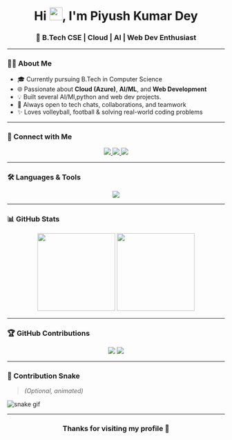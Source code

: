 
<h1 align="center">
  Hi <img src="https://media.giphy.com/media/hvRJCLFzcasrR4ia7z/giphy.gif" width="30px"/>, I'm Piyush Kumar Dey
</h1>
<h3 align="center">🚀 B.Tech CSE | Cloud | AI | Web Dev Enthusiast</h3>

---

### 👨‍💻 About Me

- 🎓 Currently pursuing B.Tech in Computer Science  
- 🌐 Passionate about **Cloud (Azure)**, **AI/ML**, and **Web Development**  
- 💡 Built several AI/Ml,python and web dev projects. 
- 💬 Always open to tech chats, collaborations, and teamwork  
- ✨ Loves volleyball, football & solving real-world coding problems

---

### 🔗 Connect with Me

<p align="center">
  <a href="https://www.linkedin.com/in/piyush-kumar-dey-291b19342/">
    <img src="https://img.shields.io/badge/LinkedIn-blue?style=for-the-badge&logo=linkedin&logoColor=white" />
  </a>
  <a href="mailto:deypiyushkumar12121@gmail.com">
    <img src="https://img.shields.io/badge/Gmail-D14836?style=for-the-badge&logo=gmail&logoColor=white" />
  </a>
  <a href="https://github.com/piyushkumar030">
    <img src="https://img.shields.io/badge/GitHub-black?style=for-the-badge&logo=github&logoColor=white" />
  </a>
</p>

---

### 🛠️ Languages & Tools

<div align="center">
  <img src="https://skillicons.dev/icons?i=py,java,html,css,js,azure,mysql,git,github,vscode,c,php" />
</div>



---

### 📊 GitHub Stats

<div align="center">
  <img src="https://github-readme-stats.vercel.app/api?username=piyushkumar030&show_icons=true&theme=radical" height="180"/>
  <img src="https://github-readme-streak-stats.herokuapp.com/?user=piyushkumar030&theme=radical" height="180"/>
</div>

---

### 🏆 GitHub Contributions

<div align="center">
  <img src="https://github-profile-summary-cards.vercel.app/api/cards/repos-per-language?username=piyushkumar030&theme=radical" />
  <img src="https://github-profile-summary-cards.vercel.app/api/cards/most-commit-language?username=piyushkumar030&theme=radical" />
</div>

---

### 🐍 Contribution Snake

> *(Optional, animated)*

![snake gif](https://github.com/piyushkumar030/piyushkumar030/blob/output/github-contribution-grid-snake.svg)

---

<h3 align="center">Thanks for visiting my profile 🙌</h3>
